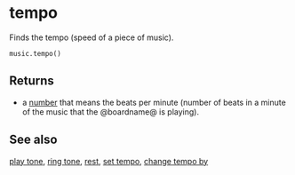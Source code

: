 # tempo

Finds the tempo (speed of a piece of music).

```sig
music.tempo()
```

## Returns

* a [number](/types/number) that means the beats per minute (number of
  beats in a minute of the music that the @boardname@ is playing).

## See also

[play tone](/reference/music/play-tone), [ring tone](/reference/music/ring-tone), [rest](/reference/music/rest), [set tempo](/reference/music/set-tempo), [change tempo by](/reference/music/change-tempo-by)

